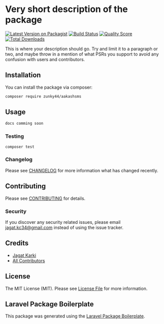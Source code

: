 # Very short description of the package

[![Latest Version on Packagist](https://img.shields.io/packagist/v/zunky44/aakashsms.svg?style=flat-square)](https://packagist.org/packages/zunky44/aakashsms)
[![Build Status](https://img.shields.io/travis/zunky44/aakashsms/master.svg?style=flat-square)](https://travis-ci.org/zunky44/aakashsms)
[![Quality Score](https://img.shields.io/scrutinizer/g/zunky44/aakashsms.svg?style=flat-square)](https://scrutinizer-ci.com/g/zunky44/aakashsms)
[![Total Downloads](https://img.shields.io/packagist/dt/zunky44/aakashsms.svg?style=flat-square)](https://packagist.org/packages/zunky44/aakashsms)

This is where your description should go. Try and limit it to a paragraph or two, and maybe throw in a mention of what PSRs you support to avoid any confusion with users and contributors.

## Installation

You can install the package via composer:

```bash
composer require zunky44/aakashsms
```

## Usage

``` php
docs comming soon
```

### Testing

``` bash
composer test
```

### Changelog

Please see [CHANGELOG](CHANGELOG.md) for more information what has changed recently.

## Contributing

Please see [CONTRIBUTING](CONTRIBUTING.md) for details.

### Security

If you discover any security related issues, please email jagat.kc34@gmail.com instead of using the issue tracker.

## Credits

- [Jagat Karki](https://github.com/zunky44)
- [All Contributors](../../contributors)

## License

The MIT License (MIT). Please see [License File](LICENSE.md) for more information.

## Laravel Package Boilerplate

This package was generated using the [Laravel Package Boilerplate](https://laravelpackageboilerplate.com).
